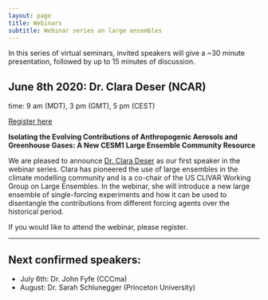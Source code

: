 ```yaml
---
layout: page
title: Webinars
subtitle: Webinar series on large ensembles
---
```


In this series of virtual seminars, invited speakers will give a ~30 minute presentation, followed by up to 15 minutes of discussion.


## June 8th 2020: Dr. Clara Deser (NCAR)
time: 9 am (MDT), 3 pm (GMT), 5 pm (CEST)

<div style="text-align:left;">
<a class="btn btn-success" href="https://large-ensemble.github.io/webinars/registration">Register here</a>
</div>

**Isolating the Evolving Contributions of Anthropogenic Aerosols and Greenhouse Gases: A New CESM1 Large Ensemble Community Resource**

We are pleased to announce [Dr. Clara Deser](http://www.cgd.ucar.edu/staff/cdeser/) as our first speaker in the webinar series. Clara has pioneered the use of large ensembles in the climate modelling community and is a co-chair of the US CLIVAR Working Group on Large Ensembles. In the webinar, she will introduce a new large ensemble of single-forcing experiments and how it can be used to disentangle the contributions from different forcing agents over the historical period.

If you would like to attend the webinar, please register.

---
## Next confirmed speakers:
  - July 6th: Dr. John Fyfe (CCCma)
  - August: Dr. Sarah Schlunegger (Princeton University)


